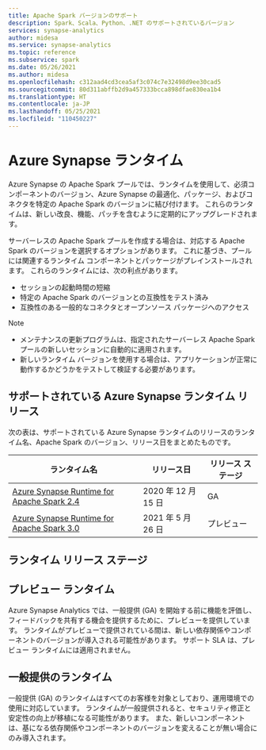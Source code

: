 ```yaml
---
title: Apache Spark バージョンのサポート
description: Spark、Scala、Python、.NET のサポートされているバージョン
services: synapse-analytics
author: midesa
ms.service: synapse-analytics
ms.topic: reference
ms.subservice: spark
ms.date: 05/26/2021
ms.author: midesa
ms.openlocfilehash: c312aad4cd3cea5af3c074c7e32498d9ee30cad5
ms.sourcegitcommit: 80d311abffb2d9a457333bcca898dfae830ea1b4
ms.translationtype: HT
ms.contentlocale: ja-JP
ms.lasthandoff: 05/25/2021
ms.locfileid: "110450227"
---
```

# <a name="azure-synapse-runtimes"></a>Azure Synapse ランタイム
Azure Synapse の Apache Spark プールでは、ランタイムを使用して、必須コンポーネントのバージョン、Azure Synapse の最適化、パッケージ、およびコネクタを特定の Apache Spark のバージョンに結び付けます。 これらのランタイムは、新しい改良、機能、パッチを含むように定期的にアップグレードされます。 

サーバーレスの Apache Spark プールを作成する場合は、対応する Apache Spark のバージョンを選択するオプションがあります。 これに基づき、プールには関連するランタイム コンポーネントとパッケージがプレインストールされます。 これらのランタイムには、次の利点があります。

- セッションの起動時間の短縮
- 特定の Apache Spark のバージョンとの互換性をテスト済み
- 互換性のある一般的なコネクタとオープンソース パッケージへのアクセス

> [!NOTE]
> - メンテナンスの更新プログラムは、指定されたサーバーレス Apache Spark プールの新しいセッションに自動的に適用されます。 
> - 新しいランタイム バージョンを使用する場合は、アプリケーションが正常に動作するかどうかをテストして検証する必要があります。

## <a name="supported-azure-synapse-runtime-releases"></a>サポートされている Azure Synapse ランタイム リリース 
次の表は、サポートされている Azure Synapse ランタイムのリリースのランタイム名、Apache Spark のバージョン、リリース日をまとめたものです。

|  ランタイム名  | リリース日 |  リリース ステージ |
| ----- | ----- | ----- |
| [Azure Synapse Runtime for Apache Spark 2.4](./apache-spark-24-runtime.md) | 2020 年 12 月 15 日 | GA|
| [Azure Synapse Runtime for Apache Spark 3.0](./apache-spark-3-runtime.md) | 2021 年 5 月 26 日 | プレビュー |

## <a name="runtime-release-stages"></a>ランタイム リリース ステージ

## <a name="preview-runtimes"></a>プレビュー ランタイム
Azure Synapse Analytics では、一般提供 (GA) を開始する前に機能を評価し、フィードバックを共有する機会を提供するために、プレビューを提供しています。 ランタイムがプレビューで提供されている間は、新しい依存関係やコンポーネントのバージョンが導入される可能性があります。 サポート SLA は、プレビュー ランタイムには適用されません。 

## <a name="generally-available-runtimes"></a>一般提供のランタイム
一般提供 (GA) のランタイムはすべてのお客様を対象としており、運用環境での使用に対応しています。 ランタイムが一般提供されると、セキュリティ修正と安定性の向上が移植になる可能性があります。 また、新しいコンポーネントは、基になる依存関係やコンポーネントのバージョンを変えることが無い場合にのみ導入されます。 